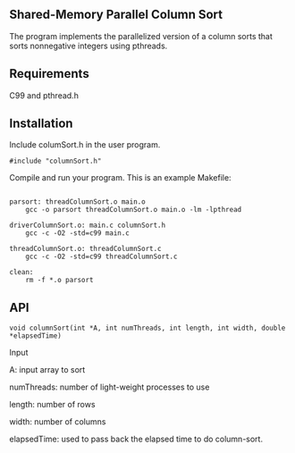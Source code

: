 ## Shared-Memory Parallel Column Sort
The program implements the parallelized version of a column sorts that sorts nonnegative integers using pthreads. 

## Requirements
C99 and pthread.h

## Installation
Include columSort.h in the user program.
```
#include "columnSort.h"
```
Compile and run your program. This is an example Makefile:
```

parsort: threadColumnSort.o main.o
	gcc -o parsort threadColumnSort.o main.o -lm -lpthread
	
driverColumnSort.o: main.c columnSort.h 
	gcc -c -O2 -std=c99 main.c

threadColumnSort.o: threadColumnSort.c 
	gcc -c -O2 -std=c99 threadColumnSort.c

clean:
	rm -f *.o parsort 

```

## API
```
void columnSort(int *A, int numThreads, int length, int width, double *elapsedTime)
```
Input

A: input array to sort

numThreads: number of light-weight processes to use

length: number of rows

width: number of columns

elapsedTime: used to pass back the elapsed time to do column-sort.
